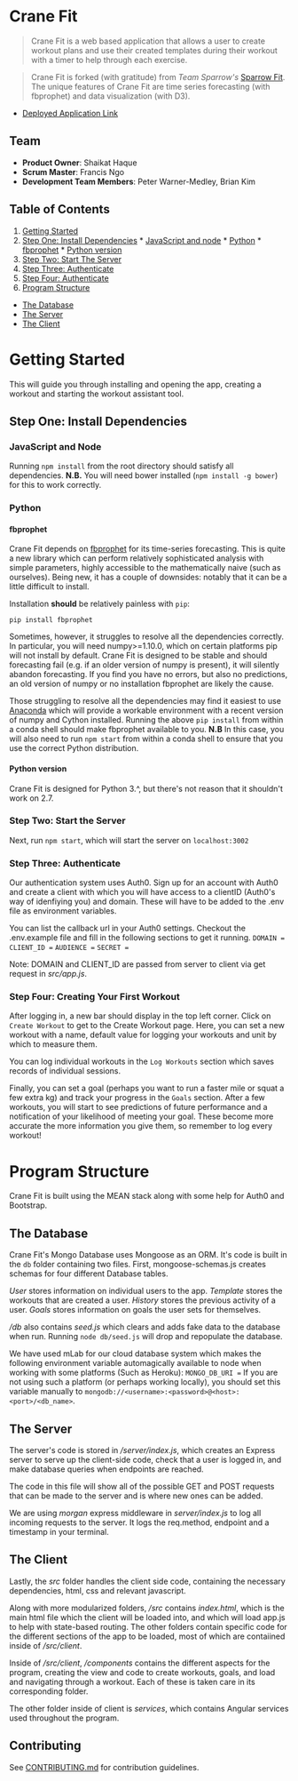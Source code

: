 # Crane Fit

> Crane Fit is a web based application that allows a user to create workout plans and use their created templates during their workout with a timer to help through each exercise.

> Crane Fit is forked (with gratitude) from _Team Sparrow's_ [Sparrow Fit](https://github.com/TeamSparrows/sparrow). The unique features of Crane Fit are time series forecasting (with fbprophet) and data visualization (with D3).

* [Deployed Application Link](https://crane-fit.herokuapp.com)

## Team

  - __Product Owner__: Shaikat Haque
  - __Scrum Master__: Francis Ngo
  - __Development Team Members__: Peter Warner-Medley, Brian Kim

## Table of Contents

1. [Getting Started](#getting-started)
  1. [Step One: Install Dependencies](#step-one-install-dependencies)
    * [JavaScript and node](#javascript-and-node)
    * [Python](#python)
    * [fbprophet](#fbprophet)
    * [Python version](#python-version)
  1. [Step Two: Start The Server](#step-two-start-the-server)
  1. [Step Three: Authenticate](#step-three-authenticate)
  1. [Step Four: Authenticate](#step-four-creating-your-first-workout)
1. [Program Structure](#program-structure)
  * [The Database](#the-database)
  * [The Server](#the-server)
  * [The Client](#the-client)


# Getting Started
This will guide you through installing and opening the app, creating a workout and starting the workout assistant tool.

## Step One: Install Dependencies
### JavaScript and Node
Running `npm install` from the root directory should satisfy all dependencies. __N.B.__ You will need bower installed (`npm install -g bower`) for this to work correctly.

### Python
#### fbprophet
Crane Fit depends on [fbprophet](https://github.com/facebookincubator/prophet) for its time-series forecasting. This is quite a new library which can perform relatively sophisticated analysis with simple parameters, highly accessible to the mathematically naive (such as ourselves). Being new, it has a couple of downsides: notably that it can be a little difficult to install.

Installation __should__ be relatively painless with `pip`:
```shell
pip install fbprophet
```

Sometimes, however, it struggles to resolve all the dependencies correctly. In particular, you will need numpy>=1.10.0, which on certain platforms pip will not install by default. Crane Fit is designed to be stable and should forecasting fail (e.g. if an older version of numpy is present), it will silently abandon forecasting. If you find you have no errors, but also no predictions, an old version of numpy or no installation fbprophet are likely the cause.

Those struggling to resolve all the dependencies may find it easiest to use [Anaconda](https://www.anaconda.com/download/) which will provide a workable environment with a recent version of numpy and Cython installed. Running the above `pip install` from within a conda shell should make fbprophet available to you. __N.B__ In this case, you will also need to run `npm start` from within a conda shell to ensure that you use the correct Python distribution.

#### Python version
Crane Fit is designed for Python 3.^, but there's not reason that it shouldn't work on 2.7.

### Step Two: Start the Server
Next, run `npm start`, which will start the server on `localhost:3002`

### Step Three: Authenticate
Our authentication system uses Auth0. Sign up for an account with Auth0 and create a client with which you will have access to a clientID (Auth0's way of idenfiying you) and domain. These will have to be added to the .env file as environment variables.

You can list the callback url in your Auth0 settings.
Checkout the .env.example file and fill in the following sections to get it running.
`DOMAIN =`
`CLIENT_ID =`
`AUDIENCE =`
`SECRET =`

Note: DOMAIN and CLIENT_ID are passed from server to client via get request in *src/app.js*.

### Step Four: Creating Your First Workout
After logging in, a new bar should display in the top left corner.
Click on `Create Workout` to get to the Create Workout page. Here, you can set a new workout with a name, default value for logging your workouts and unit by which to measure them.

You can log individual workouts in the `Log Workouts` section which saves records of individual sessions.

Finally, you can set a goal (perhaps you want to run a faster mile or squat a few extra kg) and track your progress in the `Goals` section. After a few workouts, you will start to see predictions of future performance and a notification of your likelihood of meeting your goal. These become more accurate the more information you give them, so remember to log every workout!

# Program Structure
Crane Fit is built using the MEAN stack along with some help for Auth0 and Bootstrap.

## The Database
Crane Fit's Mongo Database uses Mongoose as an ORM. It's code is built in the `db` folder containing two files.
First, mongoose-schemas.js creates schemas for four different Database tables.

*User* stores information on individual users to the app.
*Template* stores the workouts that are created a user.
*History* stores the previous activity of a user.
*Goals* stores information on goals the user sets for themselves.

*/db* also contains *seed.js* which clears and adds fake data to the database when run.
Running `node db/seed.js` will drop and repopulate the database.

We have used mLab for our cloud database system which makes the following environment variable automagically available to node when working with some platforms (Such as Heroku):
`MONGO_DB_URI =`
If you are not using such a platform (or perhaps working locally), you should set this variable manually to `mongodb://<username>:<password>@<host>:<port>/<db_name>`.

## The Server
The server's code is stored in */server/index.js*, which creates an Express server
to serve up the client-side code, check that a user is logged in, and make database queries when endpoints are reached.

The code in this file will show all of the possible GET and POST requests that can be made to the server and is where new ones can be added.

We are using *morgan* express middleware in *server/index.js* to log all incoming requests to the server. It logs the req.method, endpoint and a timestamp in your terminal.

## The Client
Lastly, the *src* folder handles the client side code, containing the necessary dependencies, html, css and relevant javascript.

Along with more modularized folders, */src* contains *index.html*, which is the main html file which the client will be loaded into, and which will load app.js to help with state-based routing. The other folders contain specific code for the different sections of the app to be loaded, most of which are contaiined inside of */src/client*.

Inside of */src/client*, */components* contains the different aspects for the program, creating the view and code to create workouts, goals, and load and navigating through a workout. Each of these is taken care in its corresponding folder.

The other folder inside of client is *services*, which contains Angular services used throughout the program.

## Contributing

See [CONTRIBUTING.md](CONTRIBUTING.md) for contribution guidelines.
